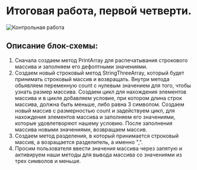 # Итоговая работа, первой четверти.

![Контрольная работа](https://user-images.githubusercontent.com/115402030/209561113-9072ba7f-52c5-4919-be09-1f26283c9219.png)

## Описание блок-схемы:

1. Сначала создаем метод PrintArray для распечатывания строкового массива и заполняем его дефолтными
значениями.
2. Создаем новый строковый метод StringThreeArray, который будет принимать строковый массив и возвращать.
Внутри метода обьявляем переменную count с нулевым значением для того, чтобы узнать размер массива.
Создаем цикл для нахождения элементов массива и в цикле добавляем условие, при котором длина строк массива,
должна быть меньше, либо равна 3 символом.
Создаем новый массив с размерностью count и задействуем цикл, для нахождения элементов массива и заполняем
его значениями, которые удовлетворяют нашему условию.
После заполнения массива новыми значениями, возвращаем массив.
3. Создаем метод разделения, в который принимается строковый массив, а возращается разделитель, а именно ",".
4. Просим пользователя ввести значения массива через запятую и активируем наши методы для вывода массива со значениями из
трех символов и меньше.